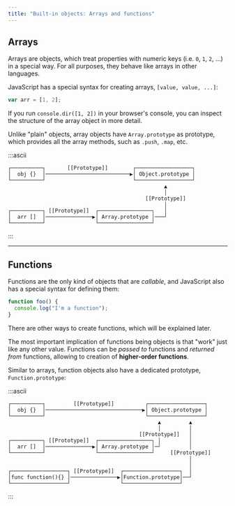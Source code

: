 ```yaml
---
title: "Built-in objects: Arrays and functions"
---
```


## Arrays

Arrays are objects, which treat properties with numeric keys (i.e. `0`,
`1`, `2`, ...) in a special way. For all purposes, they behave like arrays in
other languages.

JavaScript has a special syntax for creating arrays, `[value, value, ...]`:

```javascript
var arr = [1, 2];
```

If you run `console.dir([1, 2])` in your browser's console, you can inspect the
structure of the array object in more detail.

Unlike "plain" objects, array objects have `Array.prototype` as prototype,
which provides all the array methods, such as `.push`, `.map`, etc.

:::ascii

```
┌──────────┐       [[Prototype]]        ┌──────────────────┐
│  obj {}  │───────────────────────────▶│ Object.prototype │
└──────────┘                            └──────────────────┘
                                                  ▲
                                                  │
                                            [[Prototype]]
                                                  │
┌──────────┐ [[Prototype]]  ┌─────────────────┐   │
│  arr []  │───────────────▶│ Array.prototype │───┘
└──────────┘                └─────────────────┘
```

:::

---

## Functions

Functions are the only kind of objects that are _callable_, and JavaScript
also has a special syntax for defining them:

```javascript
function foo() {
  console.log("I'm a function");
}
```

There are other ways to create functions, which will be explained later.

<div class="callout">

The most important implication of functions being objects is that "work" just
like any other value. Functions can be _passed to_ functions and _returned
from_ functions, allowing to creation of **higher-order functions**.

</div>

Similar to arrays, function objects also have a dedicated prototype,
`Function.prototype`:

:::ascii

```
┌──────────┐         [[Prototype]]          ┌──────────────────┐
│  obj {}  │───────────────────────────────▶│ Object.prototype │
└──────────┘                                └──────────────────┘
                                                ▲         ▲
                                                │         │
                                          [[Prototype]]   │
┌──────────┐ [[Prototype]]  ┌─────────────────┐ │         │
│  arr []  │───────────────▶│ Array.prototype │─┘         │
└──────────┘                └─────────────────┘     [[Prototype]]
                                                          │
                                                          │
┌──────────────────┐ [[Prototype]]  ┌──────────────────┐  │
│func function(){} │───────────────▶│Function.prototype│──┘
└──────────────────┘                └──────────────────┘
```

:::
